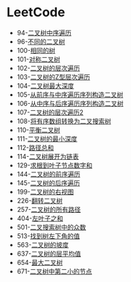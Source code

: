 # LeetCode

*  94-[二叉树中序遍历](./doc/94二叉树中序遍历.md)
*  96-[不同的二叉树](./doc/96独一无二的二叉树.md)
*  100-[相同的树](./doc/100相同的树.md)
*  101-[对称二叉树](./doc/101对称二叉树.md)
*  102-[二叉树的层次遍历](./doc/102二叉树的层次遍历.md)
*  103-[二叉树的Z型层次遍历](./doc/103二叉树的Z型层次遍历.md)
*  104-[二叉树最大深度](./doc/104二叉树最大深度.md)
*  105-[从前序与中序遍历序列构造二叉树](./doc/105从前序与中序遍历序列构造二叉树.md)
*  106-[从中序与后序遍历序列构造二叉树](./doc/106从中序与后序遍历序列构造二叉树.md)
*  107-[二叉树的层次遍历2](./doc/107二叉树的层次遍历2.md)
*  108-[将有序数组转换为二叉搜索树](./doc/108将有序数组转换为二叉搜索树.md)
*  110-[平衡二叉树](./doc/110平衡二叉树.md)
*  111-[二叉树的最小深度](./doc/111二叉树的最小深度.md)
*  112-[路径总和](./doc/112路径总和.md)
*  114-[二叉树展开为链表](./doc/114二叉树展开为链表.md)
*  129-[求根到叶子节点数字和](./doc/129求根到叶子节点数字和.md)
*  144-[二叉树的前序遍历](./doc/144二叉树的前序遍历.md)
*  145-[二叉树的后序遍历](./doc/145二叉树的后序遍历.md)
*  199-[二叉树的右视图](./doc/199二叉树的右视图.md)
*  226-[翻转二叉树](./doc/226翻转二叉树.md)
*  257-[二叉树的所有路径](./doc/257二叉树的所有路径.md)
*  404-[左叶子之和](./doc/404左叶子之和.md)
*  501-[二叉搜索树中的众数](./doc/501二叉搜索树中的众数.md)
*  513-[找到树左下角的值](./doc/513找到树左下角的值.md)
*  563-[二叉树的坡度](./doc/563二叉树的坡度.md)
*  ​637-[二叉树的层平均值](./doc/637二叉树的层平均值.md)
*  654-[最大二叉树](./doc/654最大二叉树.md)
*  671-[二叉树中第二小的节点](./doc/671二叉树中第二小的节点.md)
